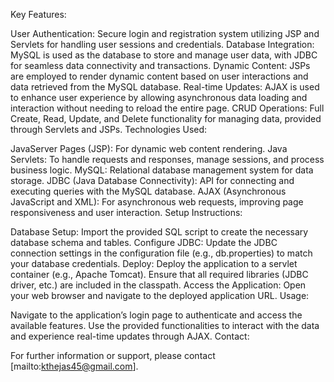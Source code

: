 Key Features:

User Authentication: Secure login and registration system utilizing JSP and Servlets for handling user sessions and credentials.
Database Integration: MySQL is used as the database to store and manage user data, with JDBC for seamless data connectivity and transactions.
Dynamic Content: JSPs are employed to render dynamic content based on user interactions and data retrieved from the MySQL database.
Real-time Updates: AJAX is used to enhance user experience by allowing asynchronous data loading and interaction without needing to reload the entire page.
CRUD Operations: Full Create, Read, Update, and Delete functionality for managing data, provided through Servlets and JSPs.
Technologies Used:

JavaServer Pages (JSP): For dynamic web content rendering.
Java Servlets: To handle requests and responses, manage sessions, and process business logic.
MySQL: Relational database management system for data storage.
JDBC (Java Database Connectivity): API for connecting and executing queries with the MySQL database.
AJAX (Asynchronous JavaScript and XML): For asynchronous web requests, improving page responsiveness and user interaction.
Setup Instructions:

Database Setup:
Import the provided SQL script to create the necessary database schema and tables.
Configure JDBC:
Update the JDBC connection settings in the configuration file (e.g., db.properties) to match your database credentials.
Deploy:
Deploy the application to a servlet container (e.g., Apache Tomcat).
Ensure that all required libraries (JDBC driver, etc.) are included in the classpath.
Access the Application:
Open your web browser and navigate to the deployed application URL.
Usage:

Navigate to the application’s login page to authenticate and access the available features.
Use the provided functionalities to interact with the data and experience real-time updates through AJAX.
Contact:

For further information or support, please contact [mailto:kthejas45@gmail.com].
